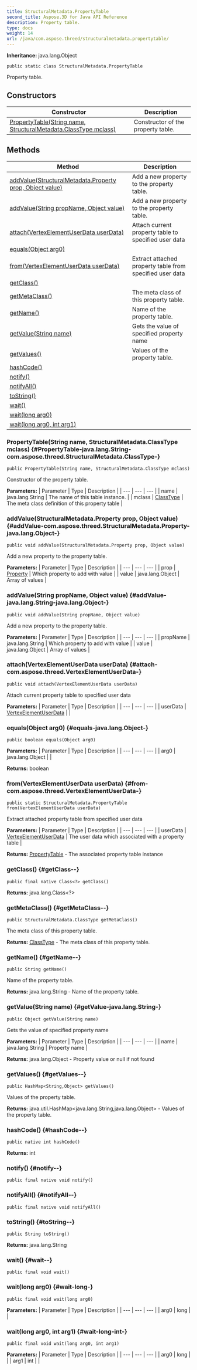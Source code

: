 ```yaml
---
title: StructuralMetadata.PropertyTable
second_title: Aspose.3D for Java API Reference
description: Property table.
type: docs
weight: 14
url: /java/com.aspose.threed/structuralmetadata.propertytable/
---
```


**Inheritance:**
java.lang.Object
```
public static class StructuralMetadata.PropertyTable
```

Property table.
## Constructors

| Constructor | Description |
| --- | --- |
| [PropertyTable(String name, StructuralMetadata.ClassType mclass)](#PropertyTable-java.lang.String-com.aspose.threed.StructuralMetadata.ClassType-) | Constructor of the property table. |
## Methods

| Method | Description |
| --- | --- |
| [addValue(StructuralMetadata.Property prop, Object value)](#addValue-com.aspose.threed.StructuralMetadata.Property-java.lang.Object-) | Add a new property to the property table. |
| [addValue(String propName, Object value)](#addValue-java.lang.String-java.lang.Object-) | Add a new property to the property table. |
| [attach(VertexElementUserData userData)](#attach-com.aspose.threed.VertexElementUserData-) | Attach current property table to specified user data |
| [equals(Object arg0)](#equals-java.lang.Object-) |  |
| [from(VertexElementUserData userData)](#from-com.aspose.threed.VertexElementUserData-) | Extract attached property table from specified user data |
| [getClass()](#getClass--) |  |
| [getMetaClass()](#getMetaClass--) | The meta class of this property table. |
| [getName()](#getName--) | Name of the property table. |
| [getValue(String name)](#getValue-java.lang.String-) | Gets the value of specified property name |
| [getValues()](#getValues--) | Values of the property table. |
| [hashCode()](#hashCode--) |  |
| [notify()](#notify--) |  |
| [notifyAll()](#notifyAll--) |  |
| [toString()](#toString--) |  |
| [wait()](#wait--) |  |
| [wait(long arg0)](#wait-long-) |  |
| [wait(long arg0, int arg1)](#wait-long-int-) |  |
### PropertyTable(String name, StructuralMetadata.ClassType mclass) {#PropertyTable-java.lang.String-com.aspose.threed.StructuralMetadata.ClassType-}
```
public PropertyTable(String name, StructuralMetadata.ClassType mclass)
```


Constructor of the property table.

**Parameters:**
| Parameter | Type | Description |
| --- | --- | --- |
| name | java.lang.String | The name of this table instance. |
| mclass | [ClassType](../../com.aspose.threed/classtype) | The meta class definition of this property table |

### addValue(StructuralMetadata.Property prop, Object value) {#addValue-com.aspose.threed.StructuralMetadata.Property-java.lang.Object-}
```
public void addValue(StructuralMetadata.Property prop, Object value)
```


Add a new property to the property table.

**Parameters:**
| Parameter | Type | Description |
| --- | --- | --- |
| prop | [Property](../../com.aspose.threed/property) | Which property to add with value |
| value | java.lang.Object | Array of values |

### addValue(String propName, Object value) {#addValue-java.lang.String-java.lang.Object-}
```
public void addValue(String propName, Object value)
```


Add a new property to the property table.

**Parameters:**
| Parameter | Type | Description |
| --- | --- | --- |
| propName | java.lang.String | Which property to add with value |
| value | java.lang.Object | Array of values |

### attach(VertexElementUserData userData) {#attach-com.aspose.threed.VertexElementUserData-}
```
public void attach(VertexElementUserData userData)
```


Attach current property table to specified user data

**Parameters:**
| Parameter | Type | Description |
| --- | --- | --- |
| userData | [VertexElementUserData](../../com.aspose.threed/vertexelementuserdata) |  |

### equals(Object arg0) {#equals-java.lang.Object-}
```
public boolean equals(Object arg0)
```




**Parameters:**
| Parameter | Type | Description |
| --- | --- | --- |
| arg0 | java.lang.Object |  |

**Returns:**
boolean
### from(VertexElementUserData userData) {#from-com.aspose.threed.VertexElementUserData-}
```
public static StructuralMetadata.PropertyTable from(VertexElementUserData userData)
```


Extract attached property table from specified user data

**Parameters:**
| Parameter | Type | Description |
| --- | --- | --- |
| userData | [VertexElementUserData](../../com.aspose.threed/vertexelementuserdata) | The user data which associated with a property table |

**Returns:**
[PropertyTable](../../com.aspose.threed/propertytable) - The associated property table instance
### getClass() {#getClass--}
```
public final native Class<?> getClass()
```




**Returns:**
java.lang.Class<?>
### getMetaClass() {#getMetaClass--}
```
public StructuralMetadata.ClassType getMetaClass()
```


The meta class of this property table.

**Returns:**
[ClassType](../../com.aspose.threed/classtype) - The meta class of this property table.
### getName() {#getName--}
```
public String getName()
```


Name of the property table.

**Returns:**
java.lang.String - Name of the property table.
### getValue(String name) {#getValue-java.lang.String-}
```
public Object getValue(String name)
```


Gets the value of specified property name

**Parameters:**
| Parameter | Type | Description |
| --- | --- | --- |
| name | java.lang.String | Property name |

**Returns:**
java.lang.Object - Property value or null if not found
### getValues() {#getValues--}
```
public HashMap<String,Object> getValues()
```


Values of the property table.

**Returns:**
java.util.HashMap<java.lang.String,java.lang.Object> - Values of the property table.
### hashCode() {#hashCode--}
```
public native int hashCode()
```




**Returns:**
int
### notify() {#notify--}
```
public final native void notify()
```




### notifyAll() {#notifyAll--}
```
public final native void notifyAll()
```




### toString() {#toString--}
```
public String toString()
```




**Returns:**
java.lang.String
### wait() {#wait--}
```
public final void wait()
```




### wait(long arg0) {#wait-long-}
```
public final void wait(long arg0)
```




**Parameters:**
| Parameter | Type | Description |
| --- | --- | --- |
| arg0 | long |  |

### wait(long arg0, int arg1) {#wait-long-int-}
```
public final void wait(long arg0, int arg1)
```




**Parameters:**
| Parameter | Type | Description |
| --- | --- | --- |
| arg0 | long |  |
| arg1 | int |  |

